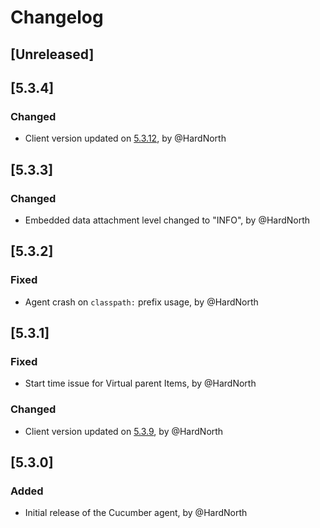 # Changelog
## [Unreleased]

## [5.3.4]
### Changed
- Client version updated on [5.3.12](https://github.com/reportportal/client-java/releases/tag/5.3.12), by @HardNorth

## [5.3.3]
### Changed
- Embedded data attachment level changed to "INFO", by @HardNorth

## [5.3.2]
### Fixed
- Agent crash on `classpath:` prefix usage, by @HardNorth

## [5.3.1]
### Fixed
- Start time issue for Virtual parent Items, by @HardNorth
### Changed
- Client version updated on [5.3.9](https://github.com/reportportal/client-java/releases/tag/5.3.9), by @HardNorth

## [5.3.0]
### Added
- Initial release of the Cucumber agent, by @HardNorth
